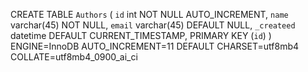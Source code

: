 CREATE TABLE `Authors` (
  `id` int NOT NULL AUTO_INCREMENT,
  `name` varchar(45) NOT NULL,
  `email` varchar(45) DEFAULT NULL,
  `_createed` datetime DEFAULT CURRENT_TIMESTAMP,
  PRIMARY KEY (`id`)
) ENGINE=InnoDB AUTO_INCREMENT=11 DEFAULT CHARSET=utf8mb4 COLLATE=utf8mb4_0900_ai_ci


